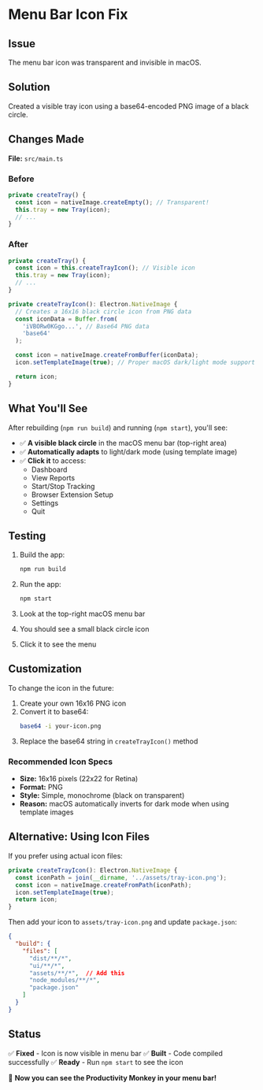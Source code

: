 # Menu Bar Icon Fix

## Issue
The menu bar icon was transparent and invisible in macOS.

## Solution
Created a visible tray icon using a base64-encoded PNG image of a black circle.

## Changes Made

**File:** `src/main.ts`

### Before
```typescript
private createTray() {
  const icon = nativeImage.createEmpty(); // Transparent!
  this.tray = new Tray(icon);
  // ...
}
```

### After
```typescript
private createTray() {
  const icon = this.createTrayIcon(); // Visible icon
  this.tray = new Tray(icon);
  // ...
}

private createTrayIcon(): Electron.NativeImage {
  // Creates a 16x16 black circle icon from PNG data
  const iconData = Buffer.from(
    'iVBORw0KGgo...', // Base64 PNG data
    'base64'
  );

  const icon = nativeImage.createFromBuffer(iconData);
  icon.setTemplateImage(true); // Proper macOS dark/light mode support

  return icon;
}
```

## What You'll See

After rebuilding (`npm run build`) and running (`npm start`), you'll see:

- ✅ **A visible black circle** in the macOS menu bar (top-right area)
- ✅ **Automatically adapts** to light/dark mode (using template image)
- ✅ **Click it** to access:
  - Dashboard
  - View Reports
  - Start/Stop Tracking
  - Browser Extension Setup
  - Settings
  - Quit

## Testing

1. Build the app:
   ```bash
   npm run build
   ```

2. Run the app:
   ```bash
   npm start
   ```

3. Look at the top-right macOS menu bar
4. You should see a small black circle icon
5. Click it to see the menu

## Customization

To change the icon in the future:

1. Create your own 16x16 PNG icon
2. Convert it to base64:
   ```bash
   base64 -i your-icon.png
   ```
3. Replace the base64 string in `createTrayIcon()` method

### Recommended Icon Specs

- **Size:** 16x16 pixels (22x22 for Retina)
- **Format:** PNG
- **Style:** Simple, monochrome (black on transparent)
- **Reason:** macOS automatically inverts for dark mode when using template images

## Alternative: Using Icon Files

If you prefer using actual icon files:

```typescript
private createTrayIcon(): Electron.NativeImage {
  const iconPath = join(__dirname, '../assets/tray-icon.png');
  const icon = nativeImage.createFromPath(iconPath);
  icon.setTemplateImage(true);
  return icon;
}
```

Then add your icon to `assets/tray-icon.png` and update `package.json`:

```json
{
  "build": {
    "files": [
      "dist/**/*",
      "ui/**/*",
      "assets/**/*",  // Add this
      "node_modules/**/*",
      "package.json"
    ]
  }
}
```

## Status

✅ **Fixed** - Icon is now visible in menu bar
✅ **Built** - Code compiled successfully
✅ **Ready** - Run `npm start` to see the icon

🐒 **Now you can see the Productivity Monkey in your menu bar!**
